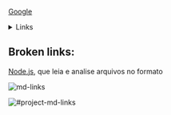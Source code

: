[Google](https://www.google.com)

 <details><summary>Links</summary><p>

  * [Arranjos](https://curriculum.laboratoria.la/pt/topics/javascript/04-arrays)
  * [Array - MDN](https://developer.mozilla.org//pt-BR/docs/Web/JavaScript/Reference/Global_Objects/Array/)
  * [Array.prototype.sort() - MDN](https://developer.mozilla.org/pt-BR/docs/Web/JavaScript/Reference/Global_Objects/Array/sort)
  * [Array.prototype.forEach() - MDN](https://developer.mozilla.org/pt-BR/docs/Web/JavaScript/Reference/Global_Objects/Array/forEach)
  * [Array.prototype.map() - MDN](https://developer.mozilla.org/pt-BR/docs/Web/JavaScript/Reference/Global_Objects/Array/map)
  * [Array.prototype.filter() - MDN](https://developer.mozilla.org/pt-BR/docs/Web/JavaScript/Reference/Global_Objects/Array/filter)
  * [Array.prototype.reduce() - MDN](https://developer.mozilla.org/pt-BR/docs/Web/JavaScript/Reference/Global_Objects/Array/Reduce)
  * [Array.prototype.reduce() - MDN](https://developer.mozilla.org/pt-BR/docs/Web/JavaScript/Reference/Global_Objects/Array/Reduce)
  * [Array.prototype.reduce() - MDN](https://developer.mozilla.org/pt-BR/docs/Web/JavaScript/Reference/Global_Objects/Array/Reduce)
</p></details>

## Broken links:

[Node.js](https://nodejsorg/), que leia e analise arquivos no formato

![md-links](https://user-images.githubusercontentcom/110297/42118443-b7a5f1f0-7bc8-11e8-96ad-9cc5593715a6.jpg)

![#project-md-links](https://claseslaboratoria.slackcom/archives/C03T1E5TJCQ)
